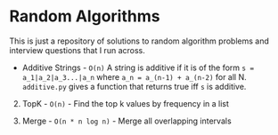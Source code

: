 # Random Algorithms

This is just a repository of solutions to random algorithm problems and interview questions that I run across.


* Additive Strings - `O(n)` A string is additive if it is of the form `s = a_1|a_2|a_3...|a_n` where `a_n = a_(n-1) + a_(n-2)` for all N. `additive.py` gives a function that returns true iff `s` is additive.

2. TopK - `O(n)` - Find the top k values by frequency in a list

3. Merge - `O(n * n log n)` - Merge all overlapping intervals